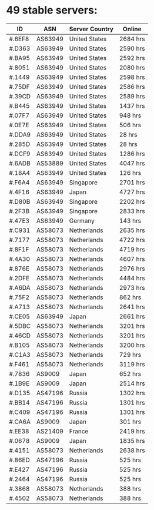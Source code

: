 # 49 stable servers:

| ID | ASN | Server Country | Online |
| ------ | ------ | ------ | ------ |
| #.6EF8 | AS63949 | United States | 2684 hrs |
| #.D363 | AS63949 | United States | 2590 hrs |
| #.BA95 | AS63949 | United States | 2592 hrs |
| #.8051 | AS63949 | United States | 2080 hrs |
| #.1449 | AS63949 | United States | 2598 hrs |
| #.75DF | AS63949 | United States | 2586 hrs |
| #.39CD | AS63949 | United States | 2589 hrs |
| #.B445 | AS63949 | United States | 1437 hrs |
| #.07F7 | AS63949 | United States | 948 hrs |
| #.0E7E | AS63949 | United States | 506 hrs |
| #.DDA9 | AS63949 | United States | 28 hrs |
| #.285D | AS63949 | United States | 28 hrs |
| #.DCF9 | AS63949 | United States | 1286 hrs |
| #.6ADB | AS53889 | United States | 4047 hrs |
| #.18A4 | AS63949 | United States | 126 hrs |
| #.F6A4 | AS63949 | Singapore | 2701 hrs |
| #.4F16 | AS63949 | Japan | 4727 hrs |
| #.D80B | AS63949 | Singapore | 2202 hrs |
| #.2F3B | AS63949 | Singapore | 2833 hrs |
| #.47E3 | AS63949 | Germany | 143 hrs |
| #.C931 | AS58073 | Netherlands | 2635 hrs |
| #.7177 | AS58073 | Netherlands | 4722 hrs |
| #.8F1F | AS58073 | Netherlands | 4719 hrs |
| #.4A30 | AS58073 | Netherlands | 4607 hrs |
| #.876E | AS58073 | Netherlands | 2976 hrs |
| #.2DFE | AS58073 | Netherlands | 4484 hrs |
| #.A6DA | AS58073 | Netherlands | 2973 hrs |
| #.75F2 | AS58073 | Netherlands | 862 hrs |
| #.A713 | AS58073 | Netherlands | 2641 hrs |
| #.CE05 | AS63949 | Japan | 2661 hrs |
| #.5DBC | AS58073 | Netherlands | 3201 hrs |
| #.46CD | AS58073 | Netherlands | 3201 hrs |
| #.B105 | AS58073 | Netherlands | 3200 hrs |
| #.C1A3 | AS58073 | Netherlands | 729 hrs |
| #.F461 | AS58073 | Netherlands | 3119 hrs |
| #.7836 | AS9009 | Japan | 652 hrs |
| #.1B9E | AS9009 | Japan | 2514 hrs |
| #.D135 | AS47196 | Russia | 1302 hrs |
| #.BB14 | AS47196 | Russia | 1301 hrs |
| #.C409 | AS47196 | Russia | 1301 hrs |
| #.CA6A | AS9009 | Japan | 301 hrs |
| #.EE38 | AS21409 | France | 2419 hrs |
| #.0678 | AS9009 | Japan | 1835 hrs |
| #.4151 | AS58073 | Netherlands | 2638 hrs |
| #.86ED | AS47196 | Russia | 525 hrs |
| #.E427 | AS47196 | Russia | 525 hrs |
| #.2464 | AS47196 | Russia | 525 hrs |
| #.3868 | AS58073 | Netherlands | 388 hrs |
| #.4502 | AS58073 | Netherlands | 388 hrs |

